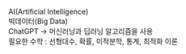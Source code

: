 AI(Artificial Intelligence)<br>
빅데이터(Big Data) <br>
ChatGPT -> 머신러닝과 딥러닝 알고리즘을 사용<br>
필요한 수학 : 선형대수, 확률, 미적분학, 통계, 최적화 이론<br>

